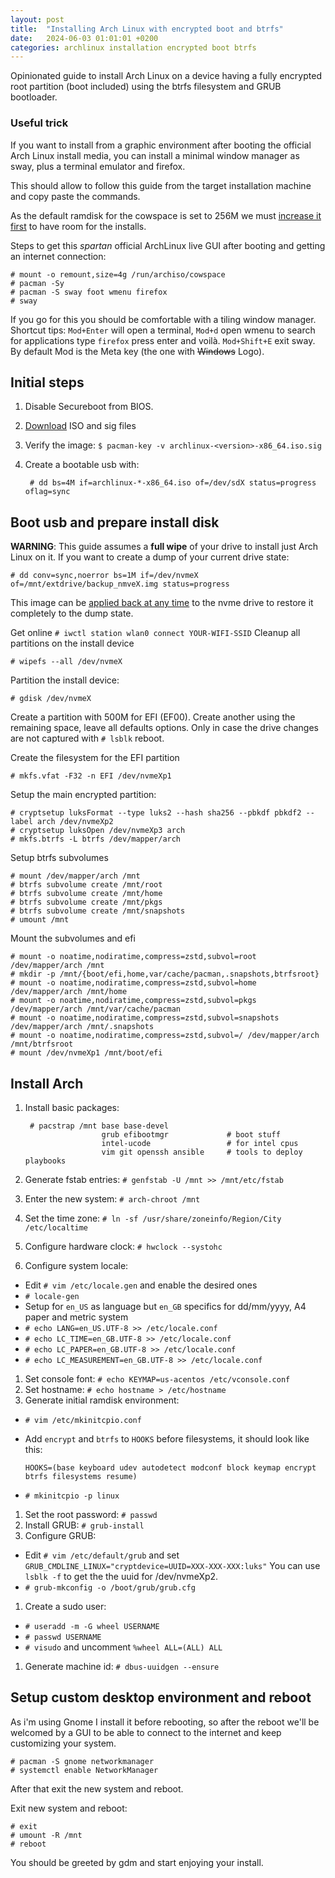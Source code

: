 ```yaml
---
layout: post
title:  "Installing Arch Linux with encrypted boot and btrfs"
date:   2024-06-03 01:01:01 +0200
categories: archlinux installation encrypted boot btrfs
---
```


Opinionated guide to install Arch Linux on a device having a fully encrypted
root partition (boot included) using the btrfs filesystem and GRUB bootloader.

### Useful trick

If you want to install from a graphic environment after booting the official
Arch Linux install media, you can install a minimal window manager as sway,
plus a terminal emulator and firefox.

This should allow to follow this guide from the target installation machine and
copy paste the commands.

As the default ramdisk for the cowspace is set to 256M we must [increase it
first](https://wiki.archlinux.org/title/Archiso#Adjusting_the_size_of_the_root_file_system)
to have room for the installs.

Steps to get this *spartan* official ArchLinux live GUI after booting and
getting an internet connection:

    # mount -o remount,size=4g /run/archiso/cowspace
    # pacman -Sy
    # pacman -S sway foot wmenu firefox
    # sway

If you go for this you should be comfortable with a tiling window manager.
Shortcut tips: `Mod+Enter` will open a terminal, `Mod+d` open wmenu to search
for applications type `firefox` press enter and voilà. `Mod+Shift+E` exit sway.
By default Mod is the Meta key (the one with ~~Windows~~ Logo).


## Initial steps

1. Disable Secureboot from BIOS.
1. [Download](https://archlinux.org/download/) ISO and sig files
1. Verify the image: `$ pacman-key -v archlinux-<version>-x86_64.iso.sig`
1. Create a bootable usb with:

        # dd bs=4M if=archlinux-*-x86_64.iso of=/dev/sdX status=progress oflag=sync

## Boot usb and prepare install disk

**WARNING**: This guide assumes a **full wipe** of your drive to install just Arch Linux on it.
If you want to create a dump of your current drive state:

    # dd conv=sync,noerror bs=1M if=/dev/nvmeX  of=/mnt/extdrive/backup_nmveX.img status=progress

This image can be [applied back at any
time](https://wiki.archlinux.org/index.php/Dd#Disk_cloning_and_restore) to the
nvme drive to restore it completely to the dump state.

Get online `# iwctl station wlan0 connect YOUR-WIFI-SSID`
Cleanup all partitions on the install device

    # wipefs --all /dev/nvmeX

Partition the install device:

    # gdisk /dev/nvmeX

Create a partition with 500M for EFI (EF00).
Create another using the remaining space, leave all defaults options.
Only in case the drive changes are not captured with `# lsblk` reboot.

Create the filesystem for the EFI partition

    # mkfs.vfat -F32 -n EFI /dev/nvmeXp1

Setup the main encrypted partition:

    # cryptsetup luksFormat --type luks2 --hash sha256 --pbkdf pbkdf2 --label arch /dev/nvmeXp2
    # cryptsetup luksOpen /dev/nvmeXp3 arch
    # mkfs.btrfs -L btrfs /dev/mapper/arch

Setup btrfs subvolumes

    # mount /dev/mapper/arch /mnt
    # btrfs subvolume create /mnt/root
    # btrfs subvolume create /mnt/home
    # btrfs subvolume create /mnt/pkgs
    # btrfs subvolume create /mnt/snapshots
    # umount /mnt

Mount the subvolumes and efi

    # mount -o noatime,nodiratime,compress=zstd,subvol=root /dev/mapper/arch /mnt
    # mkdir -p /mnt/{boot/efi,home,var/cache/pacman,.snapshots,btrfsroot}
    # mount -o noatime,nodiratime,compress=zstd,subvol=home /dev/mapper/arch /mnt/home
    # mount -o noatime,nodiratime,compress=zstd,subvol=pkgs /dev/mapper/arch /mnt/var/cache/pacman
    # mount -o noatime,nodiratime,compress=zstd,subvol=snapshots /dev/mapper/arch /mnt/.snapshots
    # mount -o noatime,nodiratime,compress=zstd,subvol=/ /dev/mapper/arch /mnt/btrfsroot
    # mount /dev/nvmeXp1 /mnt/boot/efi

## Install Arch

1. Install basic packages:

        # pacstrap /mnt base base-devel
                        grub efibootmgr             # boot stuff
                        intel-ucode                 # for intel cpus
                        vim git openssh ansible     # tools to deploy playbooks

1. Generate fstab entries: `# genfstab -U /mnt >> /mnt/etc/fstab`
1. Enter the new system: `# arch-chroot /mnt`
1. Set the time zone: `# ln -sf /usr/share/zoneinfo/Region/City /etc/localtime`
1. Configure hardware clock: `# hwclock --systohc`
1. Configure system locale:
  * Edit `# vim /etc/locale.gen` and enable the desired ones
  * `# locale-gen`
  * Setup for `en_US` as language but `en_GB` specifics for dd/mm/yyyy, A4 paper and metric system
  * `# echo LANG=en_US.UTF-8 >> /etc/locale.conf`
  * `# echo LC_TIME=en_GB.UTF-8 >> /etc/locale.conf`
  * `# echo LC_PAPER=en_GB.UTF-8 >> /etc/locale.conf`
  * `# echo LC_MEASUREMENT=en_GB.UTF-8 >> /etc/locale.conf`
1. Set console font: `# echo KEYMAP=us-acentos /etc/vconsole.conf`
1. Set hostname: `# echo hostname > /etc/hostname`
1. Generate initial ramdisk environment:
  * `# vim /etc/mkinitcpio.conf`
  * Add `encrypt` and `btrfs` to `HOOKS` before filesystems, it should look like this:

        HOOKS=(base keyboard udev autodetect modconf block keymap encrypt btrfs filesystems resume)

  * `# mkinitcpio -p linux`
1. Set the root password: `# passwd`
1. Install GRUB: `# grub-install`
1. Configure GRUB:
  * Edit `# vim /etc/default/grub` and set `GRUB_CMDLINE_LINUX="cryptdevice=UUID=XXX-XXX-XXX:luks"`
    You can use `lsblk -f` to get the the uuid for /dev/nvmeXp2.
  * `# grub-mkconfig -o /boot/grub/grub.cfg`
1. Create a sudo user:
  * `# useradd -m -G wheel USERNAME`
  * `# passwd USERNAME`
  * `# visudo` and uncomment `%wheel ALL=(ALL) ALL`
1. Generate machine id: `# dbus-uuidgen --ensure`

## Setup custom desktop environment and reboot

As i'm using Gnome I install it before rebooting, so after the reboot we'll be
welcomed by a GUI to be able to connect to the internet and keep customizing
your system.

    # pacman -S gnome networkmanager
    # systemctl enable NetworkManager

After that exit the new system and reboot.

Exit new system and reboot:

    # exit
    # umount -R /mnt
    # reboot

You should be greeted by gdm and start enjoying your install.

